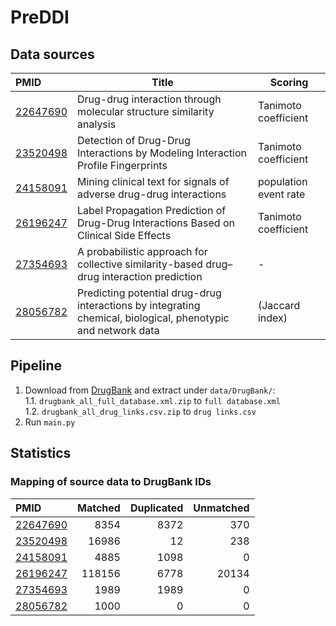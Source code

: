 # PreDDI

## Data sources
| PMID                                                     | Title                                                                                                        | Scoring               |
|:---------------------------------------------------------|--------------------------------------------------------------------------------------------------------------|-----------------------|
| [22647690](https://www.ncbi.nlm.nih.gov/pubmed/22647690) | Drug-drug interaction through molecular structure similarity analysis                                        | Tanimoto coefficient  |
| [23520498](https://www.ncbi.nlm.nih.gov/pubmed/23520498) | Detection of Drug-Drug Interactions by Modeling Interaction Profile Fingerprints                             | Tanimoto coefficient  |
| [24158091](https://www.ncbi.nlm.nih.gov/pubmed/24158091) | Mining clinical text for signals of adverse drug-drug interactions                                           | population event rate |
| [26196247](https://www.ncbi.nlm.nih.gov/pubmed/26196247) | Label Propagation Prediction of Drug-Drug Interactions Based on Clinical Side Effects                        | Tanimoto coefficient  |
| [27354693](https://www.ncbi.nlm.nih.gov/pubmed/27354693) | A probabilistic approach for collective similarity-based drug–drug interaction prediction                    | -                     |
| [28056782](https://www.ncbi.nlm.nih.gov/pubmed/28056782) | Predicting potential drug-drug interactions by integrating chemical, biological, phenotypic and network data | (Jaccard index)       |

## Pipeline

1. Download from [DrugBank](https://drugbank.ca/releases/latest) and extract under `data/DrugBank/`:  
  1.1. `drugbank_all_full_database.xml.zip` to `full database.xml`  
  1.2. `drugbank_all_drug_links.csv.zip` to `drug links.csv`
2. Run `main.py`

## Statistics

### Mapping of source data to DrugBank IDs
| PMID                                                     |   Matched |   Duplicated |   Unmatched |
|:---------------------------------------------------------|----------:|-------------:|------------:|
| [22647690](https://www.ncbi.nlm.nih.gov/pubmed/22647690) |      8354 |         8372 |         370 |
| [23520498](https://www.ncbi.nlm.nih.gov/pubmed/23520498) |     16986 |           12 |         238 |
| [24158091](https://www.ncbi.nlm.nih.gov/pubmed/24158091) |      4885 |         1098 |           0 |
| [26196247](https://www.ncbi.nlm.nih.gov/pubmed/26196247) |    118156 |         6778 |       20134 |
| [27354693](https://www.ncbi.nlm.nih.gov/pubmed/27354693) |      1989 |         1989 |           0 |
| [28056782](https://www.ncbi.nlm.nih.gov/pubmed/28056782) |      1000 |            0 |           0 |
